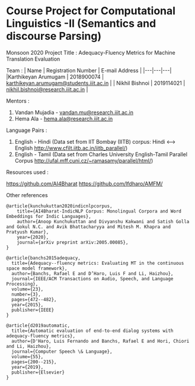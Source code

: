 # Course Project for Computational Linguistics -II (Semantics and discourse Parsing) 

Monsoon 2020
Project Title : Adequacy-Fluency Metrics for Machine Translation Evaluation

Team :
| Name  | Registration Number  | E-mail Address  |
|---|---|---|
|Karthikeyan Arumugam   | 2018900074  | karthikeyan.arumugam@students.iiit.ac.in   |
| Nikhil Bishnoi  | 2019114021  | nikhil.bishnoi@research.iiit.ac.in  |


Mentors : 
1) Vandan Mujadia - vandan.mu@research.iiit.ac.in
2) Hema Ala - hema.ala@research.iiit.ac.in


Language Pairs : 
1) English - Hindi (Data set from IIT Bombay (IITB) corpus: Hindi <--> English http://www.cfilt.iitb.ac.in/iitb_parallel/) 
2) English - Tamil (Data set from Charles University English-Tamil Parallel Corpus http://ufal.mff.cuni.cz/~ramasamy/parallel/html/)


Resources used :

https://github.com/AI4Bharat
https://github.com/lfdharo/AMFM/


Other references

```
@article{kunchukuttan2020indicnlpcorpus,
    title={AI4Bharat-IndicNLP Corpus: Monolingual Corpora and Word Embeddings for Indic Languages},
    author={Anoop Kunchukuttan and Divyanshu Kakwani and Satish Golla and Gokul N.C. and Avik Bhattacharyya and Mitesh M. Khapra and Pratyush Kumar},
    year={2020},
    journal={arXiv preprint arXiv:2005.00085},
}
```
```
@article{banchs2015adequacy,
  title={Adequacy--fluency metrics: Evaluating MT in the continuous space model framework},
  author={Banchs, Rafael E and D’Haro, Luis F and Li, Haizhou},
  journal={IEEE/ACM Transactions on Audio, Speech, and Language Processing},
  volume={23},
  number={3},
  pages={472--482},
  year={2015},
  publisher={IEEE}
}
```
```
@article{d2019automatic,
  title={Automatic evaluation of end-to-end dialog systems with adequacy-fluency metrics},
  author={D'Haro, Luis Fernando and Banchs, Rafael E and Hori, Chiori and Li, Haizhou},
  journal={Computer Speech \& Language},
  volume={55},
  pages={200--215},
  year={2019},
  publisher={Elsevier}
}
```
